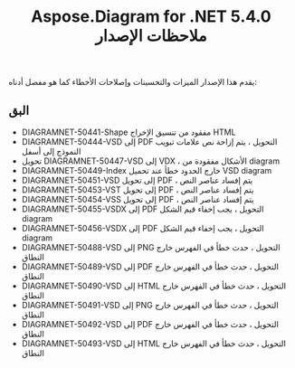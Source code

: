 ﻿---
title: Aspose.Diagram for .NET 5.4.0 ملاحظات الإصدار
type: docs
weight: 60
url: /ar/net/aspose-diagram-for-net-5-4-0-release-notes/
---
يقدم هذا الإصدار الميزات والتحسينات وإصلاحات الأخطاء كما هو مفصل أدناه:
## **البق**
- DIAGRAMNET-50441-Shape مفقود من تنسيق الإخراج HTML
- DIAGRAMNET-50444-VSD إلى PDF التحويل ، يتم إزاحة نص علامات تبويب النموذج إلى أسفل
- تحويل DIAGRAMNET-50447-VSD إلى VDX ، الأشكال مفقودة من diagram
- DIAGRAMNET-50449-Index خارج الحدود خطأ عند تحميل VSD diagram
- DIAGRAMNET-50451-VSD إلى تحويل PDF ، يتم إفساد عناصر النص
- DIAGRAMNET-50453-VST إلى تحويل PDF ، يتم إفساد عناصر النص
- DIAGRAMNET-50454-VSS إلى تحويل PDF ، يتم إفساد عناصر النص
- DIAGRAMNET-50455-VSDX إلى PDF التحويل ، يجب إخفاء قيم الشكل diagram
- DIAGRAMNET-50456-VSDX إلى PDF التحويل ، يجب إخفاء قيم الشكل diagram
- DIAGRAMNET-50488-VSD إلى PNG التحويل ، حدث خطأ في الفهرس خارج النطاق
- DIAGRAMNET-50489-VSD إلى PDF التحويل ، حدث خطأ في الفهرس خارج النطاق
- DIAGRAMNET-50490-VSD إلى HTML التحويل ، حدث خطأ في الفهرس خارج النطاق
- DIAGRAMNET-50491-VSD إلى PNG التحويل ، حدث خطأ في الفهرس خارج النطاق
- DIAGRAMNET-50492-VSD إلى PDF التحويل ، حدث خطأ في الفهرس خارج النطاق
- DIAGRAMNET-50493-VSD إلى HTML التحويل ، حدث خطأ في الفهرس خارج النطاق
